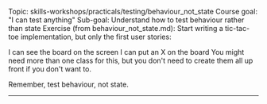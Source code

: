 Topic:
skills-workshops/practicals/testing/behaviour_not_state
Course goal: "I can test anything"
Sub-goal: Understand how to test behaviour rather than state
Exercise (from behaviour_not_state.md):
Start writing a tic-tac-toe implementation, but only the first user stories:

I can see the board on the screen
I can put an X on the board
You might need more than one class for this,
but you don't need to create them all up front if you don't want to.

Remember, test behaviour, not state.
********************************************************************************
